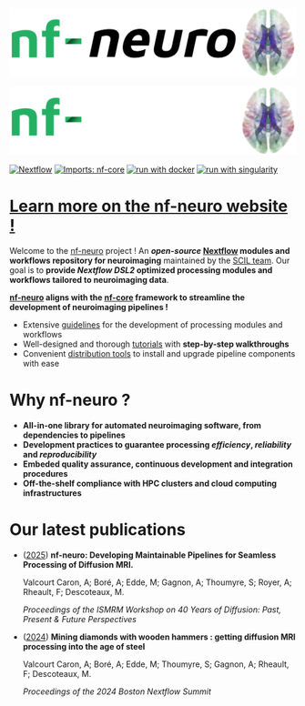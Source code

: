 <p align="center">
  <img src="docs/images/nf-neuro_logo_light.png#gh-light-mode-only" alt="Sublime's custom image"/>
</p>
<p align="center">
  <img src="docs/images/nf-neuro_logo_dark.png#gh-dark-mode-only" alt="Sublime's custom image"/>
</p>

[![Nextflow](https://img.shields.io/badge/nextflow%20DSL2-%E2%89%A523.04.0-23aa62.svg?labelColor=000000)](https://www.nextflow.io/)
[![Imports: nf-core](https://img.shields.io/badge/nf--core-nf?label=import&style=flat&labelColor=ef8336&color=24B064)](https://pycqa.github.io/nf-core/)
[![run with docker](https://img.shields.io/badge/run%20with-docker-0db7ed?labelColor=000000&logo=docker)](https://www.docker.com/)
[![run with singularity](https://img.shields.io/badge/run%20with-singularity-1d355c.svg?labelColor=000000)](https://sylabs.io/docs/)

# [Learn more on the nf-neuro website !](https://scilus.github.io/nf-neuro)

Welcome to the [nf-neuro](https://scilus.github.io/nf-neuro) project ! An **_open-source_
[Nextflow](https://nextflow.io) modules and workflows repository for neuroimaging** maintained by the
[SCIL team](https://scil-documentation.readthedocs.io/en/latest/). Our goal is to **provide
_Nextflow DSL2_ optimized processing modules and workflows tailored to neuroimaging data**.

**[nf-neuro](https://scilus.github.io/nf-neuro) aligns with the [nf-core](https://nf-co.re) framework
to streamline the development of neuroimaging pipelines !**

- Extensive [guidelines](https://nf-co.re/docs/guidelines/components/overview) for the development of
  processing modules and workflows
- Well-designed and thorough [tutorials](https://nf-co.re/docs/tutorials/nf-core_components/components)
  with **step-by-step walkthroughs**
- Convenient [distribution tools](https://github.com/nf-core/tools) to install and upgrade pipeline
  components with ease

# Why nf-neuro ?

- **All-in-one library for automated neuroimaging software, from dependencies to pipelines**
- **Development practices to guarantee processing _efficiency_, _reliability_ and _reproducibility_**
- **Embeded quality assurance, continuous development and integration procedures**
- **Off-the-shelf compliance with HPC clusters and cloud computing infrastructures**

# Our latest publications

- ([2025](https://www.ismrm.org/workshops/2025/Diffusion40/posters.htm))
  **nf-neuro: Developing Maintainable Pipelines for Seamless Processing of Diffusion MRI.**

  Valcourt Caron, A; Boré, A; Edde, M; Gagnon, A; Thoumyre, S; Royer, A; Rheault, F; Descoteaux, M.

  _Proceedings of the ISMRM Workshop on 40 Years of Diffusion: Past, Present & Future Perspectives_

- ([2024]())
  **Mining diamonds with wooden hammers : getting diffusion MRI processing into the age of steel**

  Valcourt Caron, A; Boré, A; Edde, M; Thoumyre, S; Gagnon, A; Rheault, F; Descoteaux, M.

  _Proceedings of the 2024 Boston Nextflow Summit_
